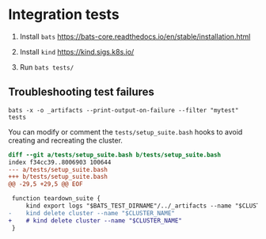 # Integration tests


1. Install `bats` https://bats-core.readthedocs.io/en/stable/installation.html

2. Install `kind` https://kind.sigs.k8s.io/

3. Run `bats tests/`

## Troubleshooting test failures

`bats -x -o _artifacts --print-output-on-failure --filter "mytest" tests`

You can modify or comment the `tests/setup_suite.bash` hooks to avoid creating and recreating the cluster.

```diff
diff --git a/tests/setup_suite.bash b/tests/setup_suite.bash
index f34cc39..8006903 100644
--- a/tests/setup_suite.bash
+++ b/tests/setup_suite.bash
@@ -29,5 +29,5 @@ EOF

 function teardown_suite {
     kind export logs "$BATS_TEST_DIRNAME"/../_artifacts --name "$CLUSTER_NAME"
-    kind delete cluster --name "$CLUSTER_NAME"
+    # kind delete cluster --name "$CLUSTER_NAME"
 }
```